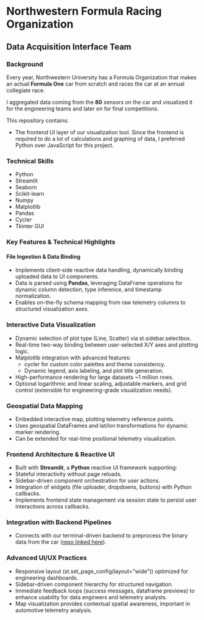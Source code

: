 # Northwestern Formula Racing Organization

## Data Acquisition Interface Team

### Background
Every year, Northwestern University has a Formula Organization that makes an actual **Formula One** car from scratch and races the car at an annual collegiate race.

I aggregated data coming from the **80** sensors on the car and visualized it for the engineering teams and later on for final competitions.

This repository contains:
- The frontend UI layer of our visualization tool. Since the frontend is required to do a lot of calculations and graphing of data, I preferred Python over JavaScript for this project.

### Technical Skills
- Python
- Streamlit
- Seaborn
- Scikit-learn
- Numpy
- Matplotlib
- Pandas
- Cycler 
- Tkinter GUI

### Key Features & Technical Highlights
#### File Ingestion & Data Binding

- Implements client-side reactive data handling, dynamically binding uploaded data to UI components.
- Data is parsed using **Pandas**, leveraging DataFrame operations for dynamic column detection, type inference, and timestamp normalization.
- Enables on-the-fly schema mapping from raw telemetry columns to structured visualization axes.

### Interactive Data Visualization

- Dynamic selection of plot type (Line, Scatter) via st.sidebar.selectbox.
- Real-time two-way binding between user-selected X/Y axes and plotting logic.
- Matplotlib integration with advanced features:
  - cycler for custom color palettes and theme consistency.
  - Dynamic legend, axis labeling, and plot title generation.
- High-performance rendering for large datasets ~1 million rows.
- Optional logarithmic and linear scaling, adjustable markers, and grid control (extensible for engineering-grade visualization needs).

### Geospatial Data Mapping

- Embedded interactive map, plotting telemetry reference points.
- Uses geospatial DataFrames and lat/lon transformations for dynamic marker rendering.
- Can be extended for real-time positional telemetry visualization.

### Frontend Architecture & Reactive UI

- Built with **Streamlit**, a **Python** reactive UI framework supporting:
- Stateful interactivity without page reloads.
- Sidebar-driven component orchestration for user actions.
- Integration of widgets (file uploader, dropdowns, buttons) with Python callbacks.
- Implements frontend state management via session state to persist user interactions across callbacks.

### Integration with Backend Pipelines

- Connects with our terminal-driven backend to preprocess the binary data from the car ([repo linked here](https://github.com/merc-cyy/Northwestern_Formula_Racing_backend)).

### Advanced UI/UX Practices
- Responsive layout (st.set_page_config(layout="wide")) optimized for engineering dashboards.
- Sidebar-driven component hierarchy for structured navigation.
- Immediate feedback loops (success messages, dataframe previews) to enhance usability for data engineers and telemetry analysts.
- Map visualization provides contextual spatial awareness, important in automotive telemetry analysis.

